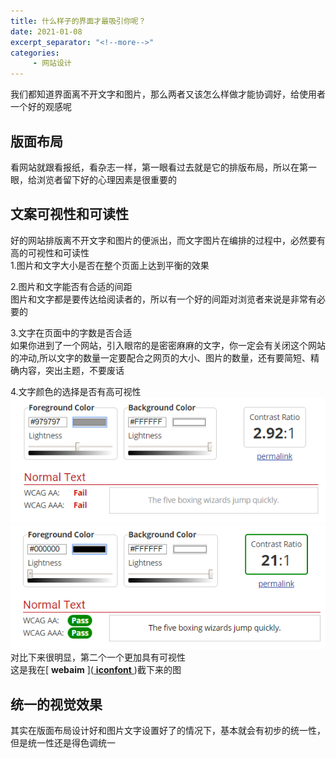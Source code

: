 ```yaml
---
title: 什么样子的界面才最吸引你呢？
date: 2021-01-08
excerpt_separator: "<!--more-->"
categories:
     - 网站设计
---
```


我们都知道界面离不开文字和图片，那么两者又该怎么样做才能协调好，给使用者一个好的观感呢

<!--more-->

## 版面布局
看网站就跟看报纸，看杂志一样，第一眼看过去就是它的排版布局，所以在第一眼，给浏览者留下好的心理因素是很重要的

## 文案可视性和可读性
好的网站排版离不开文字和图片的便派出，而文字图片在编排的过程中，必然要有高的可视性和可读性
<br>
1.图片和文字大小是否在整个页面上达到平衡的效果
<br>

2.图片和文字能否有合适的间距
<br>
图片和文字都是要传达给阅读者的，所以有一个好的间距对浏览者来说是非常有必要的
<br> 

3.文字在页面中的字数是否合适
<br>
如果你进到了一个网站，引入眼帘的是密密麻麻的文字，你一定会有关闭这个网站的冲动,所以文字的数量一定要配合之网页的大小、图片的数量，还有要简短、精确内容，突出主题，不要废话
<br>

4.文字颜色的选择是否有高可视性
<br>
![](/assets/images/wangzhansheji_error.png)
![](/assets/images/wangzhansheji_correct.png)
<br>
对比下来很明显，第二个一个更加具有可视性
<br>
这是我在[ **webaim** ]([ **iconfont** ](https://webaim.org/resources/contrastchecker))截下来的图
<br>
## 统一的视觉效果
其实在版面布局设计好和图片文字设置好了的情况下，基本就会有初步的统一性，但是统一性还是得色调统一
